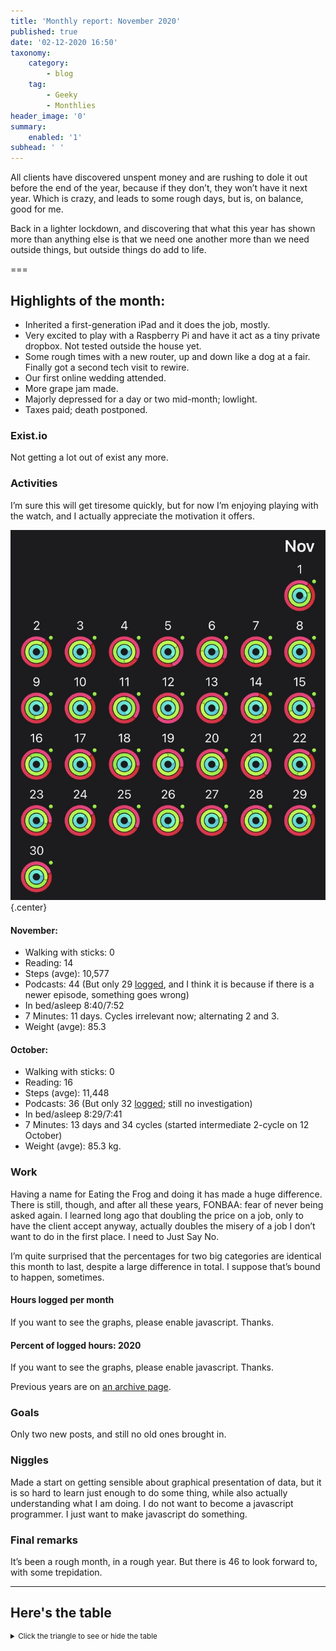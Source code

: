 ```yaml
---
title: 'Monthly report: November 2020'
published: true
date: '02-12-2020 16:50'
taxonomy:
    category:
        - blog
    tag:
        - Geeky
        - Monthlies
header_image: '0'
summary:
    enabled: '1'
subhead: ' '
---
```


All clients have discovered unspent money and are rushing to dole it out before the end of the year, because if they don’t, they won’t have it next year. Which is crazy, and leads to some rough days, but is, on balance, good for me.  

Back in a lighter lockdown, and discovering that what this year has shown more than anything else is that we need one another more than we need outside things, but outside things do add to life.

===

## Highlights of the month:

- Inherited a first-generation iPad and it does the job, mostly.
- Very excited to play with a Raspberry Pi and have it act as a tiny private dropbox. Not tested outside the house yet.
- Some rough times with a new router, up and down like a dog at a fair. Finally got a second tech visit to rewire.
- Our first online wedding attended.
- More grape jam made.
- Majorly depressed for a day or two mid-month; lowlight.
- Taxes paid; death postponed.

### Exist.io

Not getting a lot out of exist any more.

### Activities

I’m sure this will get tiresome quickly, but for now I’m enjoying playing with the watch, and I actually appreciate the motivation it offers.

![All rings closed for the month of November](november-rings.jpg){.center}


#### November: 
* Walking with sticks: 0
* Reading: 14
* Steps (avge): 10,577 
* Podcasts: 44 (But only 29 [logged](https://www.jeremycherfas.net/stream/), and I think it is because if there is a newer episode, something goes wrong)
* In bed/asleep 8:40/7:52
* 7 Minutes: 11 days. Cycles irrelevant now; alternating 2 and 3.
* Weight (avge): 85.3 

#### October: 
* Walking with sticks: 0
* Reading: 16 
* Steps (avge): 11,448
* Podcasts: 36 (But only 32 [logged](https://www.jeremycherfas.net/stream/); still no investigation)
* In bed/asleep 8:29/7:41
* 7 Minutes: 13 days and 34 cycles (started intermediate 2-cycle on 12 October)
* Weight (avge): 85.3 kg. 

### Work

Having a name for Eating the Frog and doing it has made a huge difference. There is still, though, and after all these years, FONBAA: fear of never being asked again. I learned long ago that doubling the price on a job, only to have the client accept anyway, actually doubles the misery of a job I don’t want to do in the first place. I need to Just Say No.

I’m quite surprised that the percentages for two big categories are identical this month to last, despite a large difference in total. I suppose that’s bound to happen, sometimes.

#### Hours logged per month
<noscript>
    <style type="text/css">
        .ct-minor-seventh {display:none;}
    </style>
    <div class="notices blue">
<p>If you want to see the graphs, please enable javascript. Thanks.</p>
    </div>
</noscript>
<div class="ct-chart ct-minor-seventh">
<ul style="list-style-type: none; padding-left:2.4rem;">
<li><span style="color:red;">2020</span></li><li><span style="color:green;">2019</span></li><li><span style="color:blue;">2018</span></li></ul>
</div>

#### Percent of logged hours: 2020
<noscript>
    <style type="text/css">
        .ct-minor-seventh {display:none;}
    </style>
    <div class="notices blue">
<p>If you want to see the graphs, please enable javascript. Thanks.</p>
    </div>
</noscript>
<div class="ct-chart-2 ct-minor-seventh">
<ul style="list-style-type: none; padding-left:2.4rem;">
<li><span style="color:blue;">Admin</span></li><li><span style="color:green;">Eat This Podcast</span></li></ul>
</div> 

Previous years are on [an archive page](https://jeremycherfas.net/blog/working-life).

### Goals

Only two new posts, and still no old ones brought in.

### Niggles

Made a start on getting sensible about graphical presentation of data, but it is so hard to learn just enough to do some thing, while also actually understanding what I am doing. I do not want to become a javascript programmer. I just want to make javascript do something.

### Final remarks

It’s been a rough month, in a rough year. But there is 46 to look forward to, with some trepidation.

<script>
var data = {
series: [
		{ name: 'Hours logged 2018', data: [0,0,152,159, 151,96,68,185,131,100,0,0] },
		{ name: 'Hours logged 2019', data: [95,121,158,128,145,75,58,110,128,96.5,154.1,96.1] },
		{ name: 'Hours logged 2020', data: [89.25,129,164.1,175,170,171,83.33,138.5,115.9,133.5,149.5,] }
		]
};

var options = {
	axisY: {
		type: Chartist.FixedScalesAxis,
		high: 200,
		low: 0,
		divisor: 8
	},
	axisX: {
		type: Chartist.StepAxis,
		ticks: ['Jan','Feb','Mar','Apr','May','Jun','Jul','Aug','Sep','Oct','Nov','Dec'],
		stretch: false
	},
}

new Chartist.Bar('.ct-chart', data, options);


new Chartist.Bar('.ct-chart-2', {
  labels: ['Jan','Feb','Mar','Apr','May','Jun','Jul','Aug','Sep','Oct','Nov','Dec'],
  series: [
    [48,45,38,36,40,26,44,45,42,40,40,],
    [19,17,27,18,22,19,12,15,24,23,23,]
  ]
}, 
{
  stackBars: true,
	axisY: {
		type: Chartist.FixedScalesAxis,
		high: 100,
		low: 0,
		ticks: [20, 40, 60, 80]
	},

}).on('draw', function(data) {
  if(data.type === 'bar') {
    data.element.attr({
      style: 'stroke-width: 30px'
    });
  }
});

</script>

----

## Here's the table
<details>
<summary style="font-size: smaller;">Click the triangle to see or hide the table</summary>
<table class="worktable">
<thead>
<tr>
<th style="text-align: right;" class="bigrow">Month</th>
<th style="text-align: center;" class="bigrow">Total</th>
<th style="text-align: center;" class="smallrow">Daily</th>
<th style="text-align: center;"class="smallrow">Admin %</th>
<th style="text-align: center;"class="smallrow">ETP %</th>
<th style="text-align: center;"class="smallrow">Other %</th>
</tr>
</thead>
<tbody>
<tr>
<td style="text-align: right;">11</td>
<td style="text-align: center;">149.5</td>
<td style="text-align: center;">5.75</td>
<td style="text-align: center;">40</td>
<td style="text-align: center;">23</td>
<td style="text-align: center;">37</td>
</tr>
<tr>
<td style="text-align: right;">10</td>
<td style="text-align: center;">133.5</td>
<td style="text-align: center;">4.9</td>
<td style="text-align: center;">40</td>
<td style="text-align: center;">23</td>
<td style="text-align: center;">37</td>
</tr>
<tr>
<td style="text-align: right;">09</td>
<td style="text-align: center;">115.9</td>
<td style="text-align: center;">4.6</td>
<td style="text-align: center;">42</td>
<td style="text-align: center;">24</td>
<td style="text-align: center;">34</td>
</tr>
<tr>
<td style="text-align: right;">08</td>
<td style="text-align: center;">138.5</td>
<td style="text-align: center;">5.33</td>
<td style="text-align: center;">45</td>
<td style="text-align: center;">15</td>
<td style="text-align: center;">40</td>
</tr>
<tr>
<td style="text-align: right;">07</td>
<td style="text-align: center;">83.33</td>
<td style="text-align: center;">4.17</td>
<td style="text-align: center;">44</td>
<td style="text-align: center;">12</td>
<td style="text-align: center;">44</td>
</tr>
<tr>
<td style="text-align: right;">06</td>
<td style="text-align: center;">171</td>
<td style="text-align: center;">5.70</td>
<td style="text-align: center;">26</td>
<td style="text-align: center;">19</td>
<td style="text-align: center;">55</td>
</tr>
<tr>
<td style="text-align: right;">05</td>
<td style="text-align: center;">170</td>
<td style="text-align: center;">5.67</td>
<td style="text-align: center;">40</td>
<td style="text-align: center;">22</td>
<td style="text-align: center;">38</td>
</tr>
<tr>
<td style="text-align: right;">04</td>
<td style="text-align: center;">175</td>
<td style="text-align: center;">6.03</td>
<td style="text-align: center;">36</td>
<td style="text-align: center;">18</td>
<td style="text-align: center;">46</td>
</tr>
<tr>
<td style="text-align: right;">03</td>
<td style="text-align: center;">164</td>
<td style="text-align: center;">7.50</td>
<td style="text-align: center;">38</td>
<td style="text-align: center;">27</td>
<td style="text-align: center;">35</td>
</tr>
<tr>
<td style="text-align: right;">02</td>
<td style="text-align: center;">129.0</td>
<td style="text-align: center;">6.50</td>
<td style="text-align: center;">45</td>
<td style="text-align: center;">17</td>
<td style="text-align: center;">38</td>
</tr>
<tr>
<td style="text-align: right;">2020-01</td>
<td style="text-align: center;">89.25</td>
<td style="text-align: center;">5.25</td>
<td style="text-align: center;">48</td>
<td style="text-align: center;">19</td>
<td style="text-align: center;">43</td>
</tr>
</tbody>
</table>
</details>

